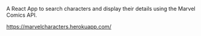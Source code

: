 A React App to search characters and display their details using the Marvel Comics API.

https://marvelcharacters.herokuapp.com/
